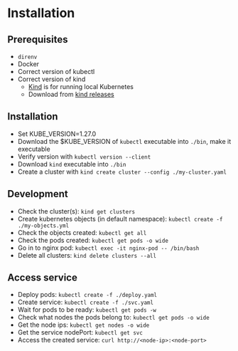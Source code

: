 # Installation

## Prerequisites

- `direnv`
- Docker
- Correct version of kubectl
- Correct version of kind
  - [Kind](https://kind.sigs.k8s.io) is for running local Kubernetes
  - Download from [kind releases](https://github.com/kubernetes-sigs/kind/releases)

## Installation

- Set KUBE_VERSION=1.27.0
- Download the $KUBE_VERSION of `kubectl` executable into `./bin`, make it executable
- Verify version with `kubectl version --client`
- Download `kind` executable into `./bin`
- Create a cluster with `kind create cluster --config ./my-cluster.yaml`

## Development

- Check the cluster(s): `kind get clusters`
- Create kubernetes objects (in default namespace): `kubectl create -f ./my-objects.yml`
- Check the objects created: `kubectl get all`
- Check the pods created: `kubectl get pods -o wide`
- Go in to nginx pod: `kubectl exec -it nginx-pod -- /bin/bash`
- Delete all clusters: `kind delete clusters --all`


## Access service

- Deploy pods: `kubectl create -f ./deploy.yaml`
- Create service: `kubectl create -f ./svc.yaml`
- Wait for pods to be ready: `kubectl get pods -w`
- Check what nodes the pods belong to: `kubectl get pods -o wide`
- Get the node ips: `kubectl get nodes -o wide`
- Get the service nodePort: `kubectl get svc`
- Access the created service: `curl http://<node-ip>:<node-port>`
